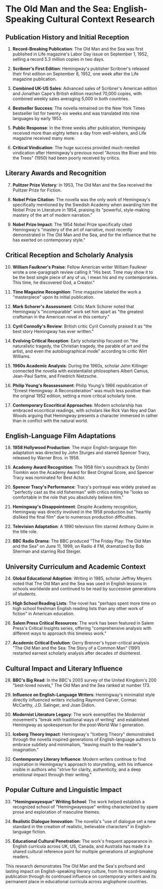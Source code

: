 # The Old Man and the Sea: English-Speaking Cultural Context Research

## Publication History and Initial Reception

1. **Record-Breaking Publication**: The Old Man and the Sea was first published in Life magazine's Labor Day issue on September 1, 1952, selling a record 5.3 million copies in two days.

2. **Scribner's First Edition**: Hemingway's publisher Scribner's released their first edition on September 8, 1952, one week after the Life magazine publication.

3. **Combined UK-US Sales**: Advanced sales of Scribner's American edition and Jonathan Cape's British edition reached 70,000 copies, with combined weekly sales averaging 5,000 in both countries.

4. **Bestseller Success**: The novella remained on the New York Times bestseller list for twenty-six weeks and was translated into nine languages by early 1953.

5. **Public Response**: In the three weeks after publication, Hemingway received more than eighty letters a day from well-wishers, and Life magazine received many more.

6. **Critical Vindication**: The huge success provided much-needed vindication after Hemingway's previous novel "Across the River and Into the Trees" (1950) had been poorly received by critics.

## Literary Awards and Recognition

7. **Pulitzer Prize Victory**: In 1953, The Old Man and the Sea received the Pulitzer Prize for Fiction.

8. **Nobel Prize Citation**: The novella was the only work of Hemingway's specifically mentioned by the Swedish Academy when awarding him the Nobel Prize in Literature in 1954, praising its "powerful, style-making mastery of the art of modern narration."

9. **Nobel Prize Impact**: The 1954 Nobel Prize specifically cited Hemingway's "mastery of the art of narrative, most recently demonstrated in The Old Man and the Sea, and for the influence that he has exerted on contemporary style."

## Critical Reception and Scholarly Analysis

10. **William Faulkner's Praise**: Fellow American writer William Faulkner wrote a one-paragraph review calling it "His best. Time may show it to be the best single piece of any of us, I mean his and my contemporaries. This time, he discovered God, a Creator."

11. **Time Magazine Recognition**: Time magazine labeled the work a "masterpiece" upon its initial publication.

12. **Mark Schorer's Assessment**: Critic Mark Schorer noted that Hemingway's "incomparable" work set him apart as "the greatest craftsman in the American novel in this century."

13. **Cyril Connolly's Review**: British critic Cyril Connolly praised it as "the best story Hemingway has ever written."

14. **Evolving Critical Reception**: Early scholarship focused on "the naturalistic tragedy, the Christian tragedy, the parable of art and the artist, and even the autobiographical mode" according to critic Wirt Williams.

15. **1960s Academic Analysis**: During the 1960s, scholar John Killinger connected the novella with existentialist philosophers Albert Camus, Jean-Paul Sartre, and Friedrich Nietzsche.

16. **Philip Young's Reassessment**: Philip Young's 1966 republication of "Ernest Hemingway: A Reconsideration" was much less positive than the original 1952 edition, setting a more critical scholarly tone.

17. **Contemporary Ecocritical Approaches**: Modern scholarship has embraced ecocritical readings, with scholars like Rick Van Noy and Dan Woods arguing that Hemingway presents a character immersed in rather than in conflict with the natural world.

## English-Language Film Adaptations

18. **1958 Hollywood Production**: The major English-language film adaptation was directed by John Sturges and starred Spencer Tracy, released by Warner Bros. in 1958.

19. **Academy Award Recognition**: The 1958 film's soundtrack by Dimitri Tiomkin won the Academy Award for Best Original Score, and Spencer Tracy was nominated for Best Actor.

20. **Spencer Tracy's Performance**: Tracy's portrayal was widely praised as "perfectly cast as the old fisherman" with critics noting he "looks so comfortable in the role that you absolutely believe him."

21. **Hemingway's Disappointment**: Despite Academy recognition, Hemingway was directly involved in the 1958 production but "heartily disliked the final film" due to numerous production difficulties.

22. **Television Adaptation**: A 1990 television film starred Anthony Quinn in the title role.

23. **BBC Radio Drama**: The BBC produced "The Friday Play: The Old Man and the Sea" on June 11, 1999, on Radio 4 FM, dramatized by Bob Sherman and starring Rod Steiger.

## University Curriculum and Academic Context

24. **Global Educational Adoption**: Writing in 1985, scholar Jeffrey Meyers noted that The Old Man and the Sea was used in English lessons in schools worldwide and continued to be read by successive generations of students.

25. **High School Reading Lists**: The novel has "perhaps spent more time on high school freshman English reading lists than any other work of fiction" in American education.

26. **Salem Press Critical Resources**: The work has been featured in Salem Press's Critical Insights series, offering "comprehensive analysis with different ways to approach this timeless work."

27. **Academic Critical Evolution**: Gerry Brenner's hyper-critical analysis "The Old Man and the Sea: The Story of a Common Man" (1991) restarted earnest scholarly analysis after decades of disinterest.

## Cultural Impact and Literary Influence

28. **BBC's Big Read**: In the BBC's 2003 survey of the United Kingdom's 200 "best-loved novels," The Old Man and the Sea ranked at number 173.

29. **Influence on English-Language Writers**: Hemingway's minimalist style directly influenced writers including Raymond Carver, Cormac McCarthy, J.D. Salinger, and Joan Didion.

30. **Modernist Literature Legacy**: The work exemplifies the Modernist movement's "break with traditional ways of writing" and established Hemingway as spokesperson for the post-World War I generation.

31. **Iceberg Theory Impact**: Hemingway's "Iceberg Theory" demonstrated through the novella inspired generations of English-language authors to embrace subtlety and minimalism, "leaving much to the reader's imagination."

32. **Contemporary Literary Influence**: Modern writers continue to find inspiration in Hemingway's approach to storytelling, with his influence visible in authors who "strive for clarity, authenticity, and a deep emotional impact through their writing."

## Popular Culture and Linguistic Impact

33. **"Hemingwayesque" Writing School**: The work helped establish a recognized school of "Hemingwayesque" writing characterized by spare prose and exploration of masculine themes.

34. **Realistic Dialogue Innovation**: The novella's "use of dialogue set a new standard in the creation of realistic, believable characters" in English-language fiction.

35. **Educational Cultural Penetration**: The work's frequent appearance in English curricula across UK, US, Canada, and Australia has made it a shared cultural reference point for multiple generations of anglophone readers.

This research demonstrates The Old Man and the Sea's profound and lasting impact on English-speaking literary culture, from its record-breaking publication through its continued influence on contemporary writers and its permanent place in educational curricula across anglophone countries.